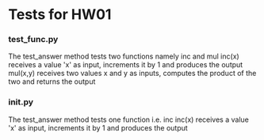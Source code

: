 Tests for HW01
=======

### test_func.py
The test_answer method tests two functions namely inc and mul
inc(x) receives a value 'x' as input, increments it by 1 and produces the output
mul(x,y) receives two values x and y as inputs, computes the product of the two and returns the output


### __init__.py
The test_answer method tests one function i.e. inc
inc(x) receives a value 'x' as input, increments it by 1 and produces the output